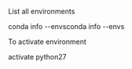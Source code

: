 List all environments

conda info --envsconda info --envs

To activate environment

activate python27
